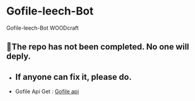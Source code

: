 # Gofile-leech-Bot
Gofile-leech-Bot WOODcraft 

## 🫢The repo has not been completed. No one will deply.
- ## If anyone can fix it, please do.



- Gofile Api Get : [Gofile api](https://gofile.io/api)
